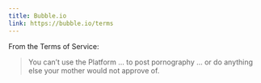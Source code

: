 ```yaml
---
title: Bubble.io
link: https://bubble.io/terms
---
```


From the Terms of Service:

> You can’t use the Platform ... to post pornography ... or do anything else your mother would not approve of.
